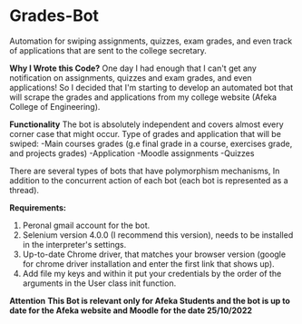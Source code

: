 # Grades-Bot
Automation for swiping assignments, quizzes, exam grades, and even track of applications that are sent to the college secretary.

**Why I Wrote this Code?**
One day I had enough that I can't get any notification on assignments, quizzes and exam grades, and even applications!
So I decided that  I'm starting to develop an automated bot that will scrape the grades and applications from my college website (Afeka College of Engineering).

**Functionality**
The bot is absolutely independent and covers almost every corner case that might occur.
Type of grades and application that will be swiped:
-Main courses grades (g.e final grade in a course, exercises grade, and projects grades)
-Application
-Moodle assignments
-Quizzes

There are several types of bots that have polymorphism mechanisms, In addition to the concurrent action of each bot (each bot is represented as a thread).

**Requirements:**
1. Peronal gmail account for the bot.
2. Selenium version 4.0.0 (I recommend this version), needs to be installed in the interpreter's settings.
3. Up-to-date Chrome driver, that matches your browser version (google for chrome driver installation and enter the first link that shows up).
4. Add file my keys and within it put your credentials by the order of the arguments in the User class init function.

**Attention**
**This Bot is relevant only for Afeka Students and the bot is up to date for the Afeka website and Moodle for the date 25/10/2022** 
